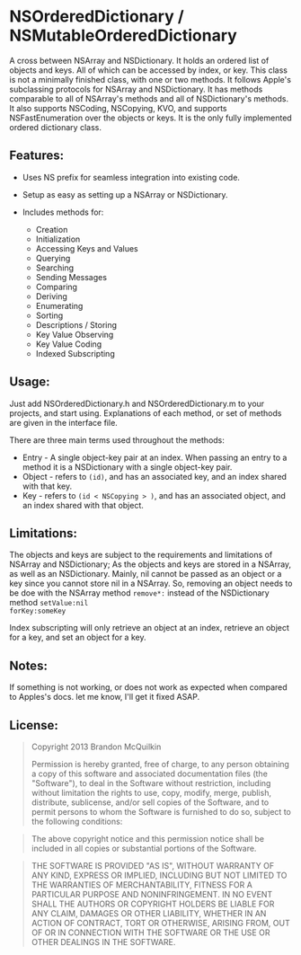 NSOrderedDictionary / NSMutableOrderedDictionary
============

A cross between NSArray and NSDictionary. It holds an ordered list of objects and keys. All of which can be accessed by index, or key. This class is not a minimally finished class, with one or two methods. It follows Apple's subclassing protocols for NSArray and NSDictionary. It has methods comparable to all of NSArray's methods and all of NSDictionary's methods. It also supports NSCoding, NSCopying, KVO, and supports NSFastEnumeration over the objects or keys. It is the only fully implemented ordered dictionary class.

Features:
----------
* Uses NS prefix for seamless integration into existing code.

* Setup as easy as setting up a NSArray or NSDictionary.

* Includes methods for:
    * Creation
    * Initialization
    * Accessing Keys and Values
    * Querying
    * Searching
    * Sending Messages 
    * Comparing
    * Deriving
    * Enumerating
    * Sorting
    * Descriptions / Storing
    * Key Value Observing
    * Key Value Coding
    * Indexed Subscripting

Usage:
-------
Just add NSOrderedDictionary.h and NSOrderedDictionary.m to your projects, and start using. Explanations of each method, or set of methods are given in the interface file.

There are three main terms used throughout the methods:

* Entry - A single object-key pair at an index. When passing an entry to a method it is a NSDictionary with a single object-key pair.
* Object - refers to <code>(id)</code>, and has an associated key, and an index shared with that key.
* Key - refers to <code>(id < NSCopying > )</code>, and has an associated object, and an index shared with that object.

Limitations:
------------
The objects and keys are subject to the requirements and limitations of NSArray and NSDictionary; As the objects and keys are stored in a NSArray, as well as an NSDictionary. Mainly, nil cannot be passed as an object or a key since you cannot store nil in a NSArray. So, removing an object needs to be doe with the NSArray method <code>remove*:</code> instead of the NSDictionary method <code>setValue:nil forKey:someKey</code>

Index subscripting will only retrieve an object at an index, retrieve an object for a key, and set an object for a key.

Notes:
----------
If something is not working, or does not work as expected when compared to Apples's docs. let me know, I'll get it fixed ASAP.

License:
---------
> Copyright 2013 Brandon McQuilkin 
>
>Permission is hereby granted, free of charge, to any person obtaining
a copy of this software and associated documentation files (the
"Software"), to deal in the Software without restriction, including
without limitation the rights to use, copy, modify, merge, publish,
distribute, sublicense, and/or sell copies of the Software, and to
permit persons to whom the Software is furnished to do so, subject to
the following conditions:

>The above copyright notice and this permission notice shall be
included in all copies or substantial portions of the Software.

>THE SOFTWARE IS PROVIDED "AS IS", WITHOUT WARRANTY OF ANY KIND,
EXPRESS OR IMPLIED, INCLUDING BUT NOT LIMITED TO THE WARRANTIES OF
MERCHANTABILITY, FITNESS FOR A PARTICULAR PURPOSE AND
NONINFRINGEMENT. IN NO EVENT SHALL THE AUTHORS OR COPYRIGHT HOLDERS BE
LIABLE FOR ANY CLAIM, DAMAGES OR OTHER LIABILITY, WHETHER IN AN ACTION
OF CONTRACT, TORT OR OTHERWISE, ARISING FROM, OUT OF OR IN CONNECTION
WITH THE SOFTWARE OR THE USE OR OTHER DEALINGS IN THE SOFTWARE.
